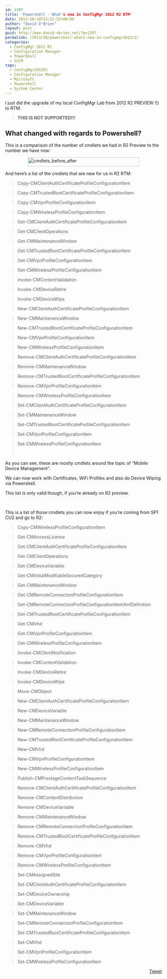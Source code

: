 ```yaml
---
id: 1397
title: 'Powershell - What's new in ConfigMgr 2012 R2 RTM'
date: 2013-10-18T13:21:52+00:00
author: "David O'Brien"
layout: post
guid: http://www.david-obrien.net/?p=1397
permalink: /2013/10/powershell-whats-new-in-configmgr2012r2/
categories:
  - ConfigMgr 2012 R2
  - Configuration Manager
  - PowerShell
  - SCCM
tags:
  - ConfigMgr2012R2
  - Configuration Manager
  - Microsoft
  - Powershell
  - System Center
---
```

I just did the upgrade of my local ConfigMgr Lab from 2012 R2 PREVIEW (!) to RTM.

> **THIS IS NOT SUPPORTED!!!**

## What changed with regards to Powershell?

This is a comparison of the number of cmdlets we had in R2 Preview to the number we have now:

<a href="http://www.david-obrien.net/wp-content/uploads/2013/10/cmdlets_before_after.jpg" onclick="_gaq.push(['_trackEvent', 'outbound-article', 'http://www.david-obrien.net/wp-content/uploads/2013/10/cmdlets_before_after.jpg', '']);" class="broken_link"><img style="float: none; margin-left: auto; display: block; margin-right: auto; border-width: 0px;" title="cmdlets_before_after" alt="cmdlets_before_after" src="http://www.david-obrien.net/wp-content/uploads/2013/10/cmdlets_before_after_thumb.jpg" width="358" height="29" border="0" /></a>

And here’s a list of the cmdlets that are new for us in R2 RTM:

> Copy-CMClientAuthCertificateProfileConfigurationItem
  
> Copy-CMTrustedRootCertificateProfileConfigurationItem
  
> Copy-CMVpnProfileConfigurationItem
  
> Copy-CMWirelessProfileConfigurationItem
  
> Get-CMClientAuthCertificateProfileConfigurationItem
  
> Get-CMClientOperations
  
> Get-CMMaintenanceWindow
  
> Get-CMTrustedRootCertificateProfileConfigurationItem
  
> Get-CMVpnProfileConfigurationItem
  
> Get-CMWirelessProfileConfigurationItem
  
> Invoke-CMContentValidation
  
> Invoke-CMDeviceRetire
  
> Invoke-CMDeviceWipe
  
> New-CMClientAuthCertificateProfileConfigurationItem
  
> New-CMMaintenanceWindow
  
> New-CMTrustedRootCertificateProfileConfigurationItem
  
> New-CMVpnProfileConfigurationItem
  
> New-CMWirelessProfileConfigurationItem
  
> Remove-CMClientAuthCertificateProfileConfigurationItem
  
> Remove-CMMaintenanceWindow
  
> Remove-CMTrustedRootCertificateProfileConfigurationItem
  
> Remove-CMVpnProfileConfigurationItem
  
> Remove-CMWirelessProfileConfigurationItem
  
> Set-CMClientAuthCertificateProfileConfigurationItem
  
> Set-CMMaintenanceWindow
  
> Set-CMTrustedRootCertificateProfileConfigurationItem
  
> Set-CMVpnProfileConfigurationItem
  
> Set-CMWirelessProfileConfigurationItem
> 
> &nbsp;

As you can see, these are mostly cmdlets around the topic of “Mobile Device Management”.
  
We can now work with Certificates, WiFi Profiles and also do Device Wiping via Powershell.

This list is only valid though, if you’re already on R2 preview.

&nbsp;

This is a list of those cmdlets you can now enjoy if you’re coming from SP1 CU2 and go to R2:

> Copy-CMWirelessProfileConfigurationItem
  
> Get-CMAccessLicense
  
> Get-CMClientAuthCertificateProfileConfigurationItem
  
> Get-CMClientOperations
  
> Get-CMDeviceVariable
  
> Get-CMInitialModifiableSecuredCategory
  
> Get-CMMaintenanceWindow
  
> Get-CMRemoteConnectionProfileConfigurationItem
  
> Get-CMRemoteConnectionProfileConfigurationItemXmlDefinition
  
> Get-CMTrustedRootCertificateProfileConfigurationItem
  
> Get-CMVhd
  
> Get-CMVpnProfileConfigurationItem
  
> Get-CMWirelessProfileConfigurationItem
  
> Invoke-CMClientNotification
  
> Invoke-CMContentValidation
  
> Invoke-CMDeviceRetire
  
> Invoke-CMDeviceWipe
  
> Move-CMObject
  
> New-CMClientAuthCertificateProfileConfigurationItem
  
> New-CMDeviceVariable
  
> New-CMMaintenanceWindow
  
> New-CMRemoteConnectionProfileConfigurationItem
  
> New-CMTrustedRootCertificateProfileConfigurationItem
  
> New-CMVhd
  
> New-CMVpnProfileConfigurationItem
  
> New-CMWirelessProfileConfigurationItem
  
> Publish-CMPrestageContentTaskSequence
  
> Remove-CMClientAuthCertificateProfileConfigurationItem
  
> Remove-CMContentDistribution
  
> Remove-CMDeviceVariable
  
> Remove-CMMaintenanceWindow
  
> Remove-CMRemoteConnectionProfileConfigurationItem
  
> Remove-CMTrustedRootCertificateProfileConfigurationItem
  
> Remove-CMVhd
  
> Remove-CMVpnProfileConfigurationItem
  
> Remove-CMWirelessProfileConfigurationItem
  
> Set-CMAssignedSite
  
> Set-CMClientAuthCertificateProfileConfigurationItem
  
> Set-CMDeviceOwnership
  
> Set-CMDeviceVariable
  
> Set-CMMaintenanceWindow
  
> Set-CMRemoteConnectionProfileConfigurationItem
  
> Set-CMTrustedRootCertificateProfileConfigurationItem
  
> Set-CMVhd
  
> Set-CMVpnProfileConfigurationItem
  
> Set-CMWirelessProfileConfigurationItem

<div style="float: right; margin-left: 10px;">
  <a href="https://twitter.com/share" onclick="_gaq.push(['_trackEvent', 'outbound-article', 'https://twitter.com/share', 'Tweet']);" class="twitter-share-button" data-hashtags="ConfigMgr2012R2,Configuration+Manager,Microsoft,Powershell,System+Center" data-count="vertical" data-url="http://www.david-obrien.net/2013/10/powershell-whats-new-in-configmgr2012r2/">Tweet</a>
</div>

